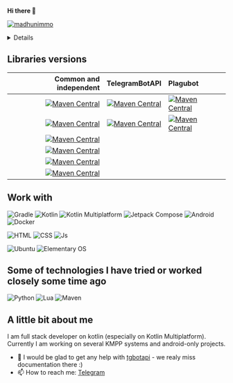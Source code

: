 **Hi there 👋**

[![madhunimmo](https://github-readme-stats.vercel.app/api/top-langs?username=InsanusMokrassar&show_icons=true&&count_private=true&locale=en&theme=onedark&layout=compact)](https://github.com/ryo-ma/github-profile-trophy)

<details>

  [![trophy](https://github-profile-trophy.vercel.app/?username=InsanusMokrassar&theme=onedark)](https://github.com/ryo-ma/github-profile-trophy)

  [![madhunimmo](https://github-readme-stats.vercel.app/api?username=InsanusMokrassar&show_icons=true&&count_private=true&locale=en&theme=onedark&layout=compact)](https://github.com/ryo-ma/github-profile-trophy)
  
</details>

## Libraries versions

| Common and independent | TelegramBotAPI | Plagubot |
| ---: | :---: | :--- |
| [![Maven Central](https://img.shields.io/maven-central/v/dev.inmo/micro_utils.common?label=microutils&style=flat-square)](https://github.com/InsanusMokrassar/MicroUtils) | [![Maven Central](https://img.shields.io/maven-central/v/dev.inmo/tgbotapi?label=tgbotapi&style=flat-square)](https://github.com/InsanusMokrassar/TelegramBotAPI) | [![Maven Central](https://img.shields.io/maven-central/v/dev.inmo/plagubot.plugin?label=plagubot&style=flat-square)](https://github.com/InsanusMokrassar/PlaguBot) |
| [![Maven Central](https://img.shields.io/maven-central/v/dev.inmo/kslog?label=kslog&style=flat-square)](https://github.com/InsanusMokrassar/KSLog) | [![Maven Central](https://img.shields.io/maven-central/v/dev.inmo/tgbotapi.libraries.cache.admins.common?label=tgbotapi.libraries&style=flat-square)](https://github.com/InsanusMokrassar/TelegramBotAPILibraries) | [![Maven Central](https://img.shields.io/maven-central/v/dev.inmo/plagubot.plugins.commands?label=plagubot.commands&style=flat-square)](https://github.com/InsanusMokrassar/PlaguBotCommandsPlugin) |
| [![Maven Central](https://img.shields.io/maven-central/v/dev.inmo/krontab?label=krontab&style=flat-square)](https://github.com/InsanusMokrassar/Krontab) | | |
| [![Maven Central](https://img.shields.io/maven-central/v/dev.inmo/kjsuikit?label=kjsuikit&style=flat-square)](https://github.com/InsanusMokrassar/JSUIKitKBindings) | | |
| [![Maven Central](https://img.shields.io/maven-central/v/dev.inmo/saucenaoapi?label=saucenaoapi&style=flat-square)](https://github.com/InsanusMokrassar/SauceNaoAPI) | | |
| [![Maven Central](https://img.shields.io/maven-central/v/dev.inmo/navigation.core?label=navigation&style=flat-square)](https://github.com/InsanusMokrassar/navigation) | | |

## Work with

![Gradle](https://img.shields.io/badge/Gradle-02303A?style=for-the-badge&logo=Gradle&logoColor=white)
![Kotlin](https://img.shields.io/badge/kotlin-a879f6?style=for-the-badge&logo=kotlin&logoColor=orange)
![Kotlin Multiplatform](https://img.shields.io/badge/kotlin%20multiplatform-a879f6?style=for-the-badge&logo=kotlin&logoColor=orange)
![Jetpack Compose](https://img.shields.io/badge/jetpack%20compose-4285F4?style=for-the-badge&logo=Jetpack%20Compose&logoColor=orange)
![Android](https://img.shields.io/badge/Android-white?style=for-the-badge&logo=android&logoColor=green)
![Docker](https://img.shields.io/badge/Docker-2496ED?style=for-the-badge&logo=docker&logoColor=white)

![HTML](https://img.shields.io/badge/HTML5-E34F26?style=for-the-badge&logo=html5&logoColor=white)
![CSS](https://img.shields.io/badge/CSS3-1572B6?style=for-the-badge&logo=css3&logoColor=white)
![Js](https://img.shields.io/badge/JavaScript-323330?style=for-the-badge&logo=javascript&logoColor=F7DF1E)

![Ubuntu](https://img.shields.io/badge/Ubuntu-E95420?style=for-the-badge&logo=ubuntu&logoColor=white)
![Elementary OS](https://img.shields.io/badge/Elementary%20OS-64BAFF?style=for-the-badge&logo=elementary&logoColor=white)

## Some of technologies I have tried or worked closely some time ago

![Python](https://img.shields.io/badge/Python-3776AB?style=for-the-badge&logo=python&logoColor=white)
![Lua](https://img.shields.io/badge/Lua-2C2D72?style=for-the-badge&logo=Lua&logoColor=white)
![Maven](https://img.shields.io/badge/Maven-C71A36?style=for-the-badge&logo=Apache%20Maven&logoColor=white)

## A little bit about me

I am full stack developer on kotlin (especially on Kotlin Multiplatform). Currently I am working on several KMPP systems and android-only projects.

* 🤔 I would be glad to get any help with [tgbotapi](https://github.com/InsanusMokrassar/TelegramBotAPI) - we realy miss documentation there :)
* 📫 How to reach me: [Telegram](https://t.me/InsanusMokrassar)
